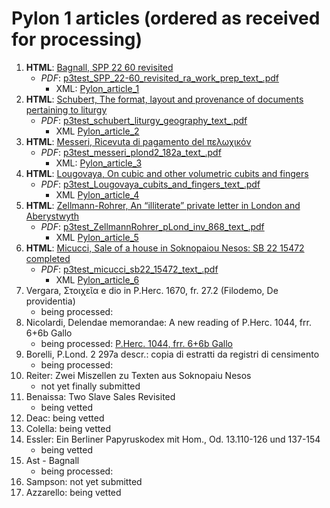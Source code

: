 # Pylon 1 articles (ordered as received for processing)

1. **HTML**: [Bagnall, SPP 22 60 revisited](https://digi.ub.uni-heidelberg.de/editionService/viewer/text/p3test/SPP_22-60_revisited_ra_work_prep#ref)
   - _PDF_: [p3test_SPP_22-60_revisited_ra_work_prep_text_.pdf](https://github.com/jcowey/P3/files/7650668/p3test_SPP_22-60_revisited_ra_work_prep_text_.pdf)
     - XML: [Pylon_article_1](https://github.com/jcowey/P3/blob/master/pylon/pylon1bagnall/bagnall_spp22_60.xml)
2. **HTML**: [Schubert, The format, layout and provenance of documents pertaining to liturgy](https://digi.ub.uni-heidelberg.de/editionService/viewer/text/p3test/schubert_liturgy_geography)
   - _PDF_: [p3test_schubert_liturgy_geography_text_.pdf](https://github.com/jcowey/P3/files/7651366/p3test_schubert_liturgy_geography_text_.pdf)
     - XML [Pylon_article_2](https://github.com/jcowey/P3/blob/master/pylon/pylon1schubert/schubert_liturgy_geography.xml)
3. **HTML**: [Messeri, Ricevuta di pagamento del πελωχικόν](https://digi.ub.uni-heidelberg.de/editionService/viewer/text/p3test/messeri_plond2_182a)
   - _PDF_:  [p3test_messeri_plond2_182a_text_.pdf](https://github.com/jcowey/P3/files/7651367/p3test_messeri_plond2_182a_text_.pdf)
     - XML: [Pylon_article_3](https://github.com/jcowey/P3/blob/master/pylon/pylon1messeri/messeri_plond2_182a.xml)
4. **HTML**: [Lougovaya, On cubic and other volumetric cubits and fingers](https://digi.ub.uni-heidelberg.de/editionService/viewer/text/p3test/Lougovaya_cubits_and_fingers#ref)
   - _PDF_: [p3test_Lougovaya_cubits_and_fingers_text_.pdf](https://github.com/jcowey/P3/files/7651369/p3test_Lougovaya_cubits_and_fingers_text_.pdf)
     - XML [Pylon_article_4](https://github.com/jcowey/P3/blob/master/pylon/pylon1lougovaya/lougovaya_pharris1_50.xml)
5. **HTML**: [Zellmann-Rohrer, An “illiterate” private letter in London and Aberystwyth](https://digi.ub.uni-heidelberg.de/editionService/viewer/text/p3test/ZellmannRohrer_pLond_inv_868)
   - _PDF_: [p3test_ZellmannRohrer_pLond_inv_868_text_.pdf](https://github.com/jcowey/P3/files/7651375/p3test_ZellmannRohrer_pLond_inv_868_text_.pdf)
     - XML [Pylon_article_5](https://github.com/jcowey/P3/blob/master/pylon/pylon1zellmann-rohrer/zellmann_plond3_868.xml)
6. **HTML**: [Micucci, Sale of a house in Soknopaiou Nesos: SB 22 15472 completed](https://digi.ub.uni-heidelberg.de/editionService/viewer/text/p3test/micucci_sb22_15472)
   - _PDF_: [p3test_micucci_sb22_15472_text_.pdf](https://github.com/jcowey/P3/files/7651377/p3test_micucci_sb22_15472_text_.pdf)
     - XML [Pylon_article_6](https://github.com/jcowey/P3/blob/master/pylon/pylon1micucci/micucci_sb22_15472.xml)
7. Vergara, Στοιχεῖα e dio in P.Herc. 1670, fr. 27.2 (Filodemo, De providentia)
    - being processed:
8. Nicolardi, Delendae memorandae: A new reading of P.Herc. 1044, frr. 6+6b Gallo
    - being processed: [P.Herc. 1044, frr. 6+6b Gallo](https://papyri.info/dclp/65542)
9. Borelli, P.Lond. 2 297a descr.: copia di estratti da registri di censimento
    - being processed:
10. Reiter: Zwei Miszellen zu Texten aus Soknopaiu Nesos
    - not yet finally submitted
11. Benaissa: Two Slave Sales Revisited
    - being vetted
12. Deac: being vetted
13. Colella: being vetted
14. Essler: Ein Berliner Papyruskodex mit Hom., Od. 13.110-126 und 137-154
    - being vetted 
15. Ast - Bagnall     
    - being processed:
17. Sampson: not yet submitted 
18. Azzarello: being vetted

